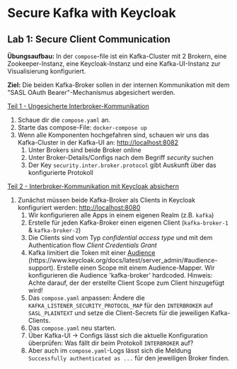 # Secure Kafka with Keycloak

## Lab 1: Secure Client Communication

**Übungsaufbau:** In der `compose`-file ist ein Kafka-Cluster mit 2 Brokern, eine Zookeeper-Instanz, eine Keycloak-Instanz und eine Kafka-UI-Instanz zur Visualisierung konfiguriert.

**Ziel:** Die beiden Kafka-Broker sollen in der internen Kommunikation mit dem "SASL OAuth Bearer"-Mechanismus abgesichert werden.

<u>Teil 1 - Ungesicherte Interbroker-Kommunikation</u>

<ol>
    <li>Schaue dir die <code>compose.yaml</code> an.</li>
    <li>Starte das compose-File: <code>docker-compose up</code></li>
    <li>Wenn alle Komponenten hochgefahren sind, schauen wir uns das Kafka-Cluster in der Kafka-UI an: <a href="http://localhost:8082" target="_blank">http://localhost:8082</a>
        <ol>
            <li>Unter Brokers sind beide Broker online</li>
            <li>Unter Broker-Details/Configs nach dem Begriff <i>security</i> suchen</li>
            <li>Der Key <code>security.inter.broker.protocol</code> gibt Auskunft über das konfigurierte Protokoll</li>
        </ol>
    </li>
</ol>


<u>Teil 2 - Interbroker-Kommunikation mit Keycloak absichern</u>
<ol>
    <li>Zunächst müssen beide Kafka-Broker als Clients in Keycloak konfiguriert werden: <a href="http://localhost:8080" target="_blank">http://localhost:8080</a>
        <ol>
            <li>Wir konfigurieren alle Apps in einem eigenen Realm (z.B. <code>kafka</code>)</li>
            <li>Erstelle für jeden Kafka-Broker einen eigenen Client (<code>kafka-broker-1</code> & <code>kafka-broker-2</code>)</li>
            <li>Die Clients sind vom Typ <i>confidential access type</i> und mit dem Authentication flow <i>Client Credentials Grant</i>
            <li>Kafka limitiert die Token mit einer <u>Audience</u> (https://www.keycloak.org/docs/latest/server_admin/#audience-support). Erstelle einen Scope mit einem Audience-Mapper. Wir konfigurieren die Audience 'kafka-broker' hardcoded. Hinweis: Achte darauf, der der erstellte Client Scope zum Client hinzugefügt wird!</li>
            <li>Das <code>compose.yaml</code> anpassen: Ändere die <code>KAFKA_LISTENER_SECURITY_PROTOCOL_MAP</code> für den <code>INTERBROKER</code> auf <code>SASL_PLAINTEXT</code> und setze die Client-Secrets für die jeweiligen Kafka-Clients.</li>
            <li>Das <code>compose.yaml</code> neu starten.</li>
            <li>Über Kafka-UI -> Configs lässt sich die aktuelle Konfiguration überprüfen: Was fällt dir beim Protokoll <code>INTERBROKER</code> auf?</li>
            <li>Aber auch im <code>compose.yaml</code>-Logs lässt sich die Meldung <code>Successfully authenticated as ...</code> für den jeweiligen Broker finden.</li>
        </ol>
    </li>
</ol>
